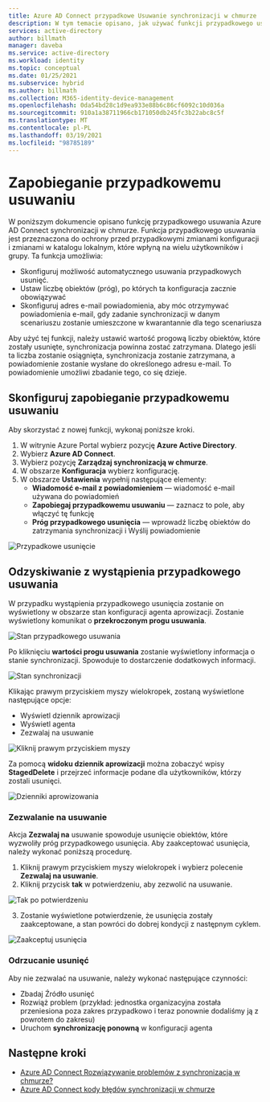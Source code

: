 ```yaml
---
title: Azure AD Connect przypadkowe Usuwanie synchronizacji w chmurze
description: W tym temacie opisano, jak używać funkcji przypadkowego usuwania, aby zapobiec usuwaniu.
services: active-directory
author: billmath
manager: daveba
ms.service: active-directory
ms.workload: identity
ms.topic: conceptual
ms.date: 01/25/2021
ms.subservice: hybrid
ms.author: billmath
ms.collection: M365-identity-device-management
ms.openlocfilehash: 0da54bd28c1d9ea933e88b6c86cf6092c10d036a
ms.sourcegitcommit: 910a1a38711966cb171050db245fc3b22abc8c5f
ms.translationtype: MT
ms.contentlocale: pl-PL
ms.lasthandoff: 03/19/2021
ms.locfileid: "98785189"
---
```

# <a name="accidental-delete-prevention"></a>Zapobieganie przypadkowemu usuwaniu

W poniższym dokumencie opisano funkcję przypadkowego usuwania Azure AD Connect synchronizacji w chmurze.  Funkcja przypadkowego usuwania jest przeznaczona do ochrony przed przypadkowymi zmianami konfiguracji i zmianami w katalogu lokalnym, które wpłyną na wielu użytkowników i grupy.  Ta funkcja umożliwia:

- Skonfiguruj możliwość automatycznego usuwania przypadkowych usunięć. 
- Ustaw liczbę obiektów (próg), po których ta konfiguracja zacznie obowiązywać 
- Skonfiguruj adres e-mail powiadomienia, aby móc otrzymywać powiadomienia e-mail, gdy zadanie synchronizacji w danym scenariuszu zostanie umieszczone w kwarantannie dla tego scenariusza 

Aby użyć tej funkcji, należy ustawić wartość progową liczby obiektów, które zostały usunięte, synchronizacja powinna zostać zatrzymana.  Dlatego jeśli ta liczba zostanie osiągnięta, synchronizacja zostanie zatrzymana, a powiadomienie zostanie wysłane do określonego adresu e-mail.  To powiadomienie umożliwi zbadanie tego, co się dzieje.


## <a name="configure-accidental-delete-prevention"></a>Skonfiguruj zapobieganie przypadkowemu usuwaniu
Aby skorzystać z nowej funkcji, wykonaj poniższe kroki.


1.  W witrynie Azure Portal wybierz pozycję **Azure Active Directory**.
2.  Wybierz **Azure AD Connect**.
3.  Wybierz pozycję **Zarządzaj synchronizacją w chmurze**.
4. W obszarze **Konfiguracja** wybierz konfigurację.
5. W obszarze **Ustawienia** wypełnij następujące elementy:
    - **Wiadomość e-mail z powiadomieniem** — wiadomość e-mail używana do powiadomień
    - **Zapobiegaj przypadkowemu usuwaniu** — zaznacz to pole, aby włączyć tę funkcję
    - **Próg przypadkowego usunięcia** — wprowadź liczbę obiektów do zatrzymania synchronizacji i Wyślij powiadomienie

![Przypadkowe usunięcie](media/how-to-accidental-deletes/accident-1.png)

## <a name="recovering-from-an-accidental-delete-instance"></a>Odzyskiwanie z wystąpienia przypadkowego usuwania
W przypadku wystąpienia przypadkowego usunięcia zostanie on wyświetlony w obszarze stan konfiguracji agenta aprowizacji.  Zostanie wyświetlony komunikat o **przekroczonym progu usuwania**.
 
![Stan przypadkowego usuwania](media/how-to-accidental-deletes/delete-1.png)

Po kliknięciu **wartości progu usuwania** zostanie wyświetlony informacja o stanie synchronizacji.  Spowoduje to dostarczenie dodatkowych informacji. 
 
 ![Stan synchronizacji](media/how-to-accidental-deletes/delete-2.png)

Klikając prawym przyciskiem myszy wielokropek, zostaną wyświetlone następujące opcje:
 - Wyświetl dziennik aprowizacji
 - Wyświetl agenta
 - Zezwalaj na usuwanie

 ![Kliknij prawym przyciskiem myszy](media/how-to-accidental-deletes/delete-3.png)

Za pomocą **widoku dziennik aprowizacji** można zobaczyć wpisy **StagedDelete** i przejrzeć informacje podane dla użytkowników, którzy zostali usunięci.
 
 ![Dzienniki aprowizowania](media/how-to-accidental-deletes/delete-7.png)

### <a name="allowing-deletes"></a>Zezwalanie na usuwanie

Akcja **Zezwalaj na** usuwanie spowoduje usunięcie obiektów, które wyzwoliły próg przypadkowego usunięcia.  Aby zaakceptować usunięcia, należy wykonać poniższą procedurę.  

1. Kliknij prawym przyciskiem myszy wielokropek i wybierz polecenie **Zezwalaj na usuwanie**.
2. Kliknij przycisk **tak** w potwierdzeniu, aby zezwolić na usuwanie.
 
 ![Tak po potwierdzeniu](media/how-to-accidental-deletes/delete-4.png)

3. Zostanie wyświetlone potwierdzenie, że usunięcia zostały zaakceptowane, a stan powróci do dobrej kondycji z następnym cyklem. 
 
 ![Zaakceptuj usunięcia](media/how-to-accidental-deletes/delete-8.png)

### <a name="rejecting-deletions"></a>Odrzucanie usunięć

Aby nie zezwalać na usuwanie, należy wykonać następujące czynności:
- Zbadaj Źródło usunięć
- Rozwiąż problem (przykład: jednostka organizacyjna została przeniesiona poza zakres przypadkowo i teraz ponownie dodaliśmy ją z powrotem do zakresu)
- Uruchom **synchronizację ponowną** w konfiguracji agenta

## <a name="next-steps"></a>Następne kroki 

- [Azure AD Connect Rozwiązywanie problemów z synchronizacją w chmurze?](how-to-troubleshoot.md)
- [Azure AD Connect kody błędów synchronizacji w chmurze](reference-error-codes.md)
 

